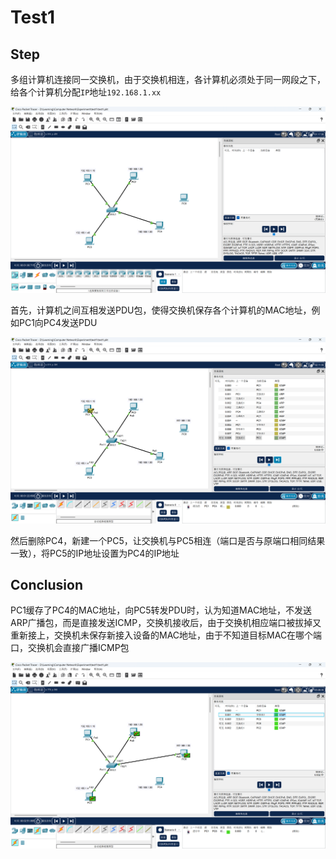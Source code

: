# Test1

## Step

多组计算机连接同一交换机，由于交换机相连，各计算机必须处于同一网段之下，给各个计算机分配`IP`地址`192.168.1.xx`

![](images\Photo1.png)

首先，计算机之间互相发送PDU包，使得交换机保存各个计算机的MAC地址，例如PC1向PC4发送PDU

![Photo2](images\Photo2.png)

然后删除PC4，新建一个PC5，让交换机与PC5相连（端口是否与原端口相同结果一致），将PC5的IP地址设置为PC4的IP地址

## Conclusion

PC1缓存了PC4的MAC地址，向PC5转发PDU时，认为知道MAC地址，不发送ARP广播包，而是直接发送ICMP，交换机接收后，由于交换机相应端口被拔掉又重新接上，交换机未保存新接入设备的MAC地址，由于不知道目标MAC在哪个端口，交换机会直接广播ICMP包

![Photo3](images\Photo3.png)

